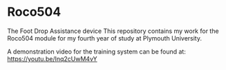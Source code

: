 # Roco504
The Foot Drop Assistance device
This repository contains my work for the Roco504 module for my fourth year of study at Plymouth University. 

A demonstration video for the training system can be found at:
https://youtu.be/Inq2cUwM4vY
